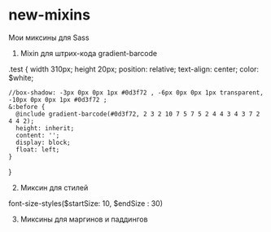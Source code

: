 # new-mixins
Мои миксины для Sass

1) Mixin для штрих-кода gradient-barcode

  .test {
    width 310px;
    height 20px;
    position: relative;
    text-align: center;
    color: $white;

    //box-shadow: -3px 0px 0px 1px #0d3f72 , -6px 0px 0px 1px transparent, -10px 0px 0px 1px #0d3f72 ;
    &:before {
      @include gradient-barcode(#0d3f72, 2 3 2 10 7 5 7 5 2 4 4 3 4 3 7 2 4 4 2);
      height: inherit;
      content: '';
      display: block;
      float: left;
    }
   }

   <div class="test"></div>

2) Миксин для стилей

font-size-styles($startSize: 10, $endSize : 30)

3) Миксины для маргинов и паддингов